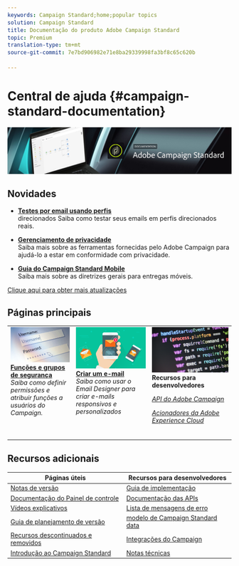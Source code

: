 ```yaml
---
keywords: Campaign Standard;home;popular topics
solution: Campaign Standard
title: Documentação do produto Adobe Campaign Standard
topic: Premium
translation-type: tm+mt
source-git-commit: 7e7bd906982e71e8ba29339998fa3bf8c65c620b

---
```



# Central de ajuda {#campaign-standard-documentation}

![](start/using/assets/do-not-localize/banner_acs_doc.jpg)

## Novidades

* **[Testes por email usando perfis](sending/using/testing-messages-using-target.md)**<br/>direcionados Saiba como testar seus emails em perfis direcionados reais.

* **[Gerenciamento de privacidade](https://helpx.adobe.com/campaign/kb/campaign-privacy.html)**<br/>Saiba mais sobre as ferramentas fornecidas pelo Adobe Campaign para ajudá-lo a estar em conformidade com privacidade.

* **[Guia do Campaign Standard Mobile](https://helpx.adobe.com/campaign/kb/acs-mobile.html)**<br/>Saiba mais sobre as diretrizes gerais para entregas móveis.

[Clique aqui para obter mais atualizações](rn/using/documentation-updates.md)

## Páginas principais

<table>
<tr>
  <td valign="top">
    <a href="administration/using/about-access-management.md">
      <img alt="Funções" src="start/using/assets/roles.png"/>
    </a>
    <div>
    <a href="administration/using/about-access-management.md"><strong>Funções e grupos de segurança</strong></a>
    </div>
    <em>Saiba como definir permissões e atribuir funções a usuários do Campaign.</em>
    <br>
  </td>
  <td valign="top">
    <a href="designing/using/designing-content-in-adobe-campaign.md">
      <img alt="Designer" src="start/using/assets/design.png" />
    </a>
    <div>
    <a href="designing/using/designing-content-in-adobe-campaign.md"><strong>Criar um e-mail</strong></a>
    </div>
    <em>Saiba como usar o Email Designer para criar e-mails responsivos e personalizados</em>
    <br>
  </td>
  <td valign="top">
       <img alt="Desenvolvedores" src="start/using/assets/dev.png" />
    <div>
    <strong>Recursos para desenvolvedores</strong>
    </div>
    <p><em><a href="api/using/about-campaign-standard-apis.md">API do Adobe Campaign</a></em></p>
    <p><em><a href="integrating/using/about-adobe-experience-cloud-triggers.md">Acionadores da Adobe Experience Cloud</a></em></p>
    <br>
  </td>
</tr>
</table>

## Recursos adicionais

| Páginas úteis | Recursos para desenvolvedores |
|---|---|
| [Notas de versão](rn/using/release-notes.md) | [Guia de implementação](https://helpx.adobe.com/campaign/kb/campaign-standard-implementation-guide.html) |
| [Documentação do Painel de controle](https://docs.adobe.com/content/help/en/control-panel/using/control-panel-home.html) | [Documentação das APIs](api/using/about-campaign-standard-apis.md) |
| [Vídeos explicativos](https://docs.adobe.com/content/help/en/campaign-learn/campaign-standard-tutorials/overview.html) | [Lista de mensagens de erro](https://docs.adobe.com/content/help/en/campaign-classic/technicalresources/error_messages/error_codes.html) |
| [Guia de planejamento de versão](https://helpx.adobe.com/campaign/kb/acs-release-planning.html) | [modelo de Campaign Standard data](developing/using/datamodel-introduction.md) |
| [Recursos descontinuados e removidos](https://helpx.adobe.com/campaign/kb/acs-deprecated-and-removed-features.html) | [Integrações do Campaign](integrating/using/about-campaign-integrations.md) |
| [Introdução ao Campaign Standard](start/using/campaign-orchestration.md) | [Notas técnicas](https://helpx.adobe.com/campaign/kb/acs-article-list.html) |
